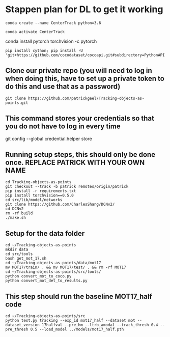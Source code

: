 # Stappen plan for DL to get it working ###

~~~
conda create --name CenterTrack python=3.6
~~~
~~~
conda activate CenterTrack
~~~
conda install pytorch torchvision -c pytorch
~~~
pip install cython; pip install -U 'git+https://github.com/cocodataset/cocoapi.git#subdirectory=PythonAPI'
~~~

## Clone our private repo (you will need to log in when doing this, have to set up a private token to do this and use that as a password)
~~~
git clone https://github.com/patrickgeel/Tracking-objects-as-points.git
~~~
## This command stores your credentials so that you do not have to log in every time
git config --global credential.helper store


## Running setup steps, this should only be done once. REPLACE PATRICK WITH YOUR OWN NAME 
~~~
cd Tracking-objects-as-points
git checkout --track -b patrick remotes/origin/patrick 
pip install -r requirements.txt
pip install torchvision==0.5.0
cd src/lib/model/networks
git clone https://github.com/CharlesShang/DCNv2/
cd DCNv2
rm -rf build
./make.sh
~~~

## Setup for the data folder 
~~~
cd ~/Tracking-objects-as-points
mkdir data
cd src/tools
bash get_mot_17.sh
cd ~/Tracking-objects-as-points/data/mot17
mv MOT17/train/ . && mv MOT17/test/ . && rm -rf MOT17
cd ~/Tracking-objects-as-points/src/tools/
python convert_mot_to_coco.py
python convert_mot_det_to_results.py
~~~


## This step should run the baseline MOT17_half code
~~~
cd ~/Tracking-objects-as-points/src
python test.py tracking --exp_id mot17_half --dataset mot --dataset_version 17halfval --pre_hm --ltrb_amodal --track_thresh 0.4 --pre_thresh 0.5 --load_model ../models/mot17_half.pth
~~~
